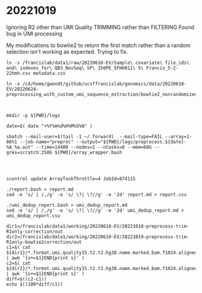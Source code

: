 

#	20221019

Ignoring R2 other than UMI
Quality TRIMMING rather than FILTERING
Found bug in UMI processing


My modifications to bowtie2 to return the first match rather than a random selection isn't working as expected.
Trying to fix.




```
ln -s /francislab/data1/raw/20220610-EV/Sample\ covariate\ file_ids\ and\ indexes_for\ QB3_NovSeq\ SP\ 150PE_SFHH011\ S\ Francis_5-2-22hmh.csv metadata.csv

ln -s /c4/home/gwendt/github/ucsffrancislab/genomics/data/20220610-EV/20220624-preprocessing_with_custom_umi_sequence_extraction/bowtie2_nonrandomized.bash



mkdir -p ${PWD}/logs

date=$( date "+%Y%m%d%H%M%S%N" )

sbatch --mail-user=$(tail -1 ~/.forward)  --mail-type=FAIL --array=1-86%1 --job-name="preproc" --output="${PWD}/logs/preprocess.${date}-%A_%a.out" --time=14400 --nodes=1 --ntasks=8 --mem=60G --gres=scratch:250G ${PWD}/array_wrapper.bash




scontrol update ArrayTaskThrottle=4 JobId=874115
```





```
./report.bash > report.md
sed -e 's/ | /,/g' -e 's/ \?| \?//g' -e '2d' report.md > report.csv

./umi_dedup_report.bash > umi_dedup_report.md
sed -e 's/ | /,/g' -e 's/ \?| \?//g' -e '2d' umi_dedup_report.md > umi_dedup_report.csv
```




```
dir1=/francislab/data1/working/20220610-EV/20221010-preprocess-trim-R1only-correction/out
dir2=/francislab/data1/working/20220610-EV/20221019-preprocess-trim-R1only-bowtie2correction/out
c1=$( cat ${dir1}/*.format.umi.quality15.t2.t3.hg38.name.marked.bam.f1024.aligned_count.txt | awk '{s+=$1}END{print s}' )
c2=$( cat ${dir2}/*.format.umi.quality15.t2.t3.hg38.name.marked.bam.f1024.aligned_count.txt | awk '{s+=$1}END{print s}' )
diff=$((c2-c1))
echo $((100*diff/c1))
```





